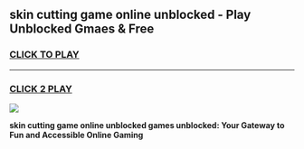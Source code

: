
## skin cutting game online unblocked - Play Unblocked Gmaes & Free
<h3>
<a href="https://premium.freeplayer.one?title=skin_cutting_game_online_unblocked&ref=19F">CLICK TO PLAY</a></h3>
<hr>

<h3>
<a href="https://premium.freeplayer.one?title=skin_cutting_game_online_unblocked&ref=19F">CLICK 2 PLAY</a>
  
</h3>

<a href="https://premium.freeplayer.one?title=skin_cutting_game_online_unblocked&ref=19F/"><img src="https://clearcache.store/games.png"></a>


**skin cutting game online unblocked games unblocked: Your Gateway to Fun and Accessible Online Gaming**
